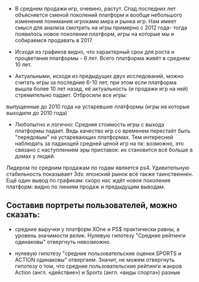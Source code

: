 - В среднем продажи игр, очевино, растут. Спад последних лет объясняется сменой поколений платформ и вообще небольшого изменения понимания игроками мира и рынка игр. Нам имеет смысл для анализа смотреть на игры примерно с 2012 года- тогда появилось новое поколение платформ, игры на которые мы и собираемся продавать в 2017.

- Исходя из графиков видно, что характерный срок для роста и процветания платформы - 6 лет. Всего платформа живёт в среднем 10 лет.

- Актуальными, исходя из предыдущих двух исследований, можно считать игры за последние 6-10 лет, при этом если платформа вышла более 10 лет назад, её актуальность (и продажи игр на ней) стремительно падает. Отбросили все игры:

выпущенные до 2010 года
на устаревшие платформы (игры на которые выходили до 2010 года)
- Любопытно и логично: Средняя стоимость игры с выхода платформы падает. Ведь качество игр со временем перестаёт быть "передовым" на устаревающих платформах. Тем интересней наблюдать за падающей средней ценой игр на пк: возможно, это связано с наступлением эры приставок: их становится всё больше в домах у людей.

Лидером по средним продажам по годам является ps4. Удивительную стабильность показывает 3ds: японский рынок всё также таинственнен.
Ещё один вывод по графикам: скоро нас ждёт новое поколение платформ: видно по линиям продаж и предыдущим выводам.

## Составив портреты пользователей, можно сказать:

- средние выручки у платформ XOne и PS$ практически равны, а уровень значимости велик. Нулевую гипотезу "Средние рейтинги одинаковы" отвергнуть невозможно.

- нулевую гипотезу "средние пользовательские оценки SPORTS и ACTION одинаковы" отвергаем. Значит, не можем отвергнуть гипотезу о том, что средние пользовательские рейтинги жанров Action (англ. «действие») и Sports (англ. «виды спорта») разные
